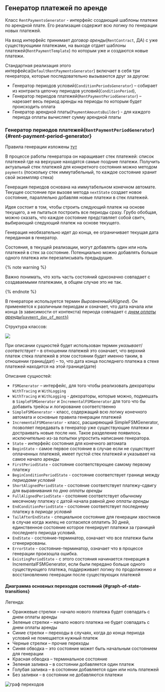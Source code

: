 ## Генератор платежей по аренде

Класс `RentPaymentsGenerator` - интерфейс создающий шаблоны платеже по арендной плате.
Его реализация содержит всю логику по генерации новых платежей.

На вход интерфейс принимает _договор аренды_(`RentContract`, ДА) с уже существующими платежами,
на выходе отдает шаблоны платежей(`RentPaymentTemplate`) по которым уже и создаются новые платежи.

Стандартная реализация этого интерфейса(`DefaultRentPaymentsGenerator`) включает в себя три генератора,
которые последовательно вызываются друг за другом:

 - Генератор периодов условий(`ConditionPeriodsGenerator`) –
   собирает из контракта цепочку периодов условий(`ConditionPeriod`),
 - Генератор периодов платежей(`RentPaymentPeriodGenerator`) –
   нарезает весь период аренды на периоды по которым будет происходить оплата
 - Генератор арендной платы(`PaymentAmountsBuilder`) -
   для каждого периода оплаты вычисляет сумму арендной платы

### Генератор периодов платежей(`RentPaymentPeriodGenerator`) {#rent-payment-period-generator}

Правила генерации изложены [тут](rules-for-payment-generation.md#payment-period-generation-rules)

В процессе работы генератора он наращивает стек платежей:
список платежей где на верхушке находятся самые поздние платежи.
Получить актуальный стек платежей для конкретного состояния можно методом `payments`
(поскольку стек иммутабельный, то каждое состояние хранит свой экземпляр стека)

Генерация периодов основана на иммутабельном конечном автомате.
Текущее состояние при вызове метода `nextState` создает новое состояние,
параллельно добавляя новые платежи в стек платежей.

Идея состоит в том, чтобы строить следующий платеж на основе текущего,
а не пытаться построить все периоды сразу.
Грубо обобщая, можно сказать, что каждое состояние представляет собой свитч,
выбирающий следующий платеж на основе текущего.

Генерация необязательно идет до конца, ее ограничивает текущая дата переданная в генератор.

Состояния, в текущей реализации, могут добавлять один или ноль платежей в стек за состояние.
Потенциально можно добавлять больше одного платежа или перезаписывать предыдущие.

{% note warning %}

Важно понимать, что хоть часть состояний однозначно совпадает с создаваемыми платежами,
в общем случае это не так.

{% endnote %}

В генераторе используется термин _Выровненный_(_Aligned_).
Он применяется к различным периодам и означает, что дата начала или конца
(в зависимости от контекста) периода совпадает с
[_днем оплаты аренды_(`payment_day_of_month`)](./terminology.md#rent-contract-main-attributes)

Структура классов:

![](img/period-generator-uml.drawio.png)

При описании сущностей будет использован термин _указывает_/_соответствует_ – в отношении платежей это означает, что
верхний платеж стека платежей в этом состоянии будет именно таким,
в отношении границ(дат) – то, что дата конца последнего платежа в стеке платежей находится на этой границе(дате)

Описание сущностей:

- `FSMGenerator` – интерфейс, для того чтобы реализовать декораторы `WithTracing` и `WithLogging`
- `WithTracing` и `WithLogging` - декораторы, которые можно, подмешать в `SimpleFSMGenerator` и `IncrementalFSMGenerator`
   для того что бы добавить трейсы и логирование соответственно
- `SimpleFSMGenerator` - класс, содержащий всю логику конечного автомата и основные правила генерации платежей
- `IncrementalFSMGenerator` - класс, расширяющий SimpleFSMGenerator,
   позволяет передавать в генератор уже существующие платежи и достраивать новые после них.
   Такое разделение появилось исключительно из-за попытки упростить написание генератора.
- `State` - интерфейс состояния для конечного автомата
- `BeginState` - самое первое состояние в случае если не существует оплаченных платежей,
   имеет пустой стек платежей и указывает на самое начало аренды
- `FirstPeriodState` - состояние соответствующее самому первому платежу
- `BeginConditionPeriodState` - состояние соответствует границе между _периодами условий_
- `ShortAlignedPeriodState` - состояние соответствует платежу-сдвигу для выравнивания по _дню оплаты аренды_
- `FullAlignedPeriodState` - состояние соответствует обычному месячному платежу с датой начала равной _дню оплаты аренды_
- `EndConditionPeriodState` - состояние соответствует последнему платежу в _периоде условий_
- `TailAfterEndState` - специальное состояние для генерации хвостиков в случае когда жилец не согласился оплатить 30 дней,
  единственное состояние которое генерирует платежи за границей последнего периода условий.
- `EndState` - состояние-терминатор, означает что все платежи были сгенерированы.
- `ErrorState` - состояние-терминатор, означает что в процессе генерации произошла ошибка.
- `ExistingPeriodState` - c этого состояния начинается генерация в IncrementalFSMGenerator,
  если были передано больше одного существующего платежа, поддерживает логику по продолжению
  и восстановлению генерации после существующих платежей

#### Диаграмма **основных** переходов состояний {#graph-of-state-transitions}

Легенда:
 - Оранжевые стрелки – начало нового платежа будет совпадать с днем оплаты аренды
 - Зеленые стрелки – начало нового платежа не будет совпадать с днем оплаты аренды
 - Синие стрелки – переходы в случаях, когда до конца периода условий не помещается нужный платеж
 - Черные стрелки – прочие переходы
 - Синяя обводка – это состояние может быть начальным состоянием для генерации
 - Красная обводка – терминальное состояние
 - Зеленая заливка – в состоянии добавляется один платеж
 - Голубая заливка – в состоянии добавляется один или ноль платежей
 - Без заливки – в состоянии не добавляются платежи


![граф переходов](img/diagram-of-state-transitions.drawio.png)



